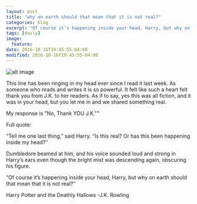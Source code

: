 ```yaml
---
layout: post
title: "why on earth should that mean that it is not real?"
categories: blog
excerpt: "Of course it’s happening inside your head, Harry, but why on earth should that mean that it is not real?"
tags: [daily]
image:
  feature:
date: 2016-10-16T19:45:55-04:00
modified: 2016-10-16T19:45:55-04:00
---
```



![alt image]( https://s-media-cache-ak0.pinimg.com/564x/88/30/44/883044e42ad2497270d85f2732724d6a.jpg)


This line has been ringing in my head ever since I read it last week. As someone who reads and writes it is so powerful. It felt like such a heart felt thank you from J.K. to her readers. As if to say, yes this was all fiction, and it was in your head, but you let me in and we shared something real.

My response is "No, Thank YOU J.K.""

Full quote:

“Tell me one last thing,” said Harry. “Is this real? Or has this been happening inside my head?”

Dumbledore beamed at him, and his voice sounded loud and strong in Harry’s ears even though the bright mist was descending again, obscuring his figure.

“Of course it’s happening inside your head, Harry, but why on earth should that mean that it is not real?”

Harry Potter and the Deathly Hallows
-J.K. Rowling
